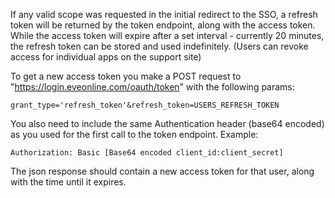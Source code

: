 If any valid scope was requested in the initial redirect to the SSO, a refresh token will be returned by the token endpoint, along with the access token. While the access token will expire after a set interval - currently 20 minutes, the refresh token can be stored and used indefinitely. (Users can revoke access for individual apps on the support site)

To get a new access token you make a POST request to "https://login.eveonline.com/oauth/token" with the following params:

    grant_type='refresh_token'&refresh_token=USERS_REFRESH_TOKEN
    
You also need to include the same Authentication header (base64 encoded) as you used for the first call to the token endpoint. Example:

    Authorization: Basic [Base64 encoded client_id:client_secret]

The json response should contain a new access token for that user, along with the time until it expires.